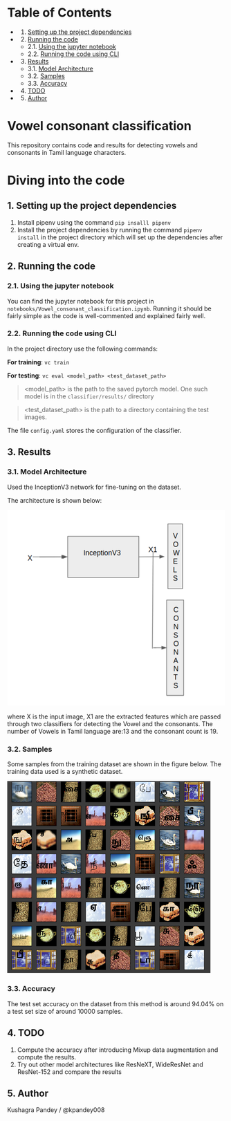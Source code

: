 # Table of Contents

* 1. [Setting up the project dependencies](#Settinguptheprojectdependencies)
* 2. [Running the code](#Runningthecode)
	* 2.1. [Using the jupyter notebook](#Usingthejupyternotebook)
	* 2.2. [Running the code using CLI](#RunningthecodeusingCLI)
* 3. [Results](#Results)
	* 3.1. [Model Architecture](#ModelArchitecture)
	* 3.2. [Samples](#Samples)
	* 3.3. [Accuracy](#Accuracy)
* 4. [TODO](#TODO)
* 5. [Author](#Author)


# Vowel consonant classification

This repository contains code and results for detecting vowels and consonants in Tamil language characters.

# Diving into the code

##  1. <a name='Settinguptheprojectdependencies'></a>Setting up the project dependencies

1) Install pipenv using the command `pip insalll pipenv`
2) Install the project dependencies by running the command `pipenv install` in the project directory which will set up the dependencies after creating a virtual env.

##  2. <a name='Runningthecode'></a>Running the code

###  2.1. <a name='Usingthejupyternotebook'></a>Using the jupyter notebook

You can find the jupyter notebook for this project in `notebooks/Vowel_consonant_classification.ipynb`. Running it should be fairly simple as the code is well-commented and explained fairly well.


###  2.2. <a name='RunningthecodeusingCLI'></a>Running the code using CLI

In the project directory use the following commands:

**For training**:
`vc train `

**For testing**:
`vc eval <model_path> <test_dataset_path>`

> <model_path> is the path to the saved pytorch model. One such model is in the `classifier/results/` directory

> <test_dataset_path> is the path to a directory containing the test images.

The file `config.yaml` stores the configuration of the classifier.

##  3. <a name='Results'></a>Results

###  3.1. <a name='ModelArchitecture'></a>Model Architecture
Used the InceptionV3 network for fine-tuning on the dataset.

The architecture is shown below:

<img src='assets/model.png'/>

where X is the input image, X1 are the extracted features which are passed through two classifiers for detecting the Vowel and the consonants. The number of Vowels in Tamil language are:13 and the consonant count is 19.

###  3.2. <a name='Samples'></a>Samples
Some samples from the training dataset are shown in the figure below. The training data used is a synthetic dataset.

<img src='assets/samples.png'/>

###  3.3. <a name='Accuracy'></a>Accuracy

The test set accuracy on the dataset from this method is around 94.04% on a test set size of around 10000 samples.

##  4. <a name='TODO'></a>TODO

1) Compute the accuracy after introducing Mixup data augmentation and compute the results.
2) Try out other model architectures like ResNeXT, WideResNet and ResNet-152 and compare the results

##  5. <a name='Author'></a>Author

Kushagra Pandey / @kpandey008
